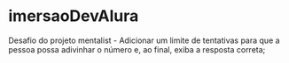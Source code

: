 # imersaoDevAlura
Desafio do projeto mentalist 
      - Adicionar um limite de tentativas para que a pessoa possa adivinhar o número e, ao final, exiba a resposta correta;